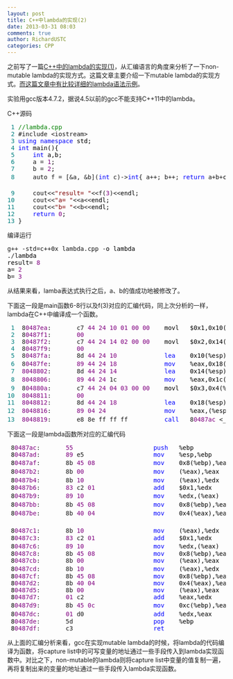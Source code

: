 ```yaml
---
layout: post
title: C++中lambda的实现(2)
date: 2013-03-31 08:03
comments: true
author: RichardUSTC
categories: CPP
---
```

<p>之前写了一篇<a title="C++中lambda的实现" href="http://www.cnblogs.com/richardustc/archive/2013/03/17/2964736.html">C++中的lambda的实现(1)</a>，从汇编语言的角度来分析了一下non-mutable lambda的实现方式。这篇文章主要介绍一下mutable lambda的实现方式。<a title="C++ lambda" href="http://www.cnblogs.com/hujian/archive/2012/02/14/2350306.html">而这篇文章中有比较详细的lambda语法示例</a>。</p>
<p>实验用gcc版本4.7.2，据说4.5以前的gcc不能支持C++11中的lambda。</p>
<p>C++源码</p>
<div class="cnblogs_code">
<pre><span style="color: #008080;"> 1</span> <span style="color: #008000;">//</span><span style="color: #008000;">lambda.cpp</span>
<span style="color: #008080;"> 2</span> #include &lt;iostream&gt;
<span style="color: #008080;"> 3</span> <span style="color: #0000ff;">using</span> <span style="color: #0000ff;">namespace</span><span style="color: #000000;"> std;
</span><span style="color: #008080;"> 4</span> <span style="color: #0000ff;">int</span><span style="color: #000000;"> main(){
</span><span style="color: #008080;"> 5</span>     <span style="color: #0000ff;">int</span><span style="color: #000000;"> a,b;
</span><span style="color: #008080;"> 6</span>     a = <span style="color: #800080;">1</span><span style="color: #000000;">;
</span><span style="color: #008080;"> 7</span>     b = <span style="color: #800080;">2</span><span style="color: #000000;">;
</span><span style="color: #008080;"> 8</span>     auto f = [&amp;a, &amp;b](<span style="color: #0000ff;">int</span> c)-&gt;<span style="color: #0000ff;">int</span>{ a++; b++; <span style="color: #0000ff;">return</span> a+b+<span style="color: #000000;">c;}; //创建一个lambda表达式，'&amp;'表示a, b以引用传递，<br />                                                                //可以被修改，并且修改会反映到main中的a、b
</span><span style="color: #008080;"> 9</span>     cout&lt;&lt;<span style="color: #800000;">"</span><span style="color: #800000;">result= </span><span style="color: #800000;">"</span>&lt;&lt;f(<span style="color: #800080;">3</span>)&lt;&lt;<span style="color: #000000;">endl;
</span><span style="color: #008080;">10</span>     cout&lt;&lt;<span style="color: #800000;">"</span><span style="color: #800000;">a= </span><span style="color: #800000;">"</span>&lt;&lt;a&lt;&lt;<span style="color: #000000;">endl;
</span><span style="color: #008080;">11</span>     cout&lt;&lt;<span style="color: #800000;">"</span><span style="color: #800000;">b= </span><span style="color: #800000;">"</span>&lt;&lt;b&lt;&lt;<span style="color: #000000;">endl;
</span><span style="color: #008080;">12</span>     <span style="color: #0000ff;">return</span> <span style="color: #800080;">0</span><span style="color: #000000;">;
</span><span style="color: #008080;">13</span> }</pre>
</div>
<p>编译运行</p>
<div class="cnblogs_code">
<pre>g++ -std=c++0x lambda.cpp -<span style="color: #000000;">o lambda
.</span>/<span style="color: #000000;">lambda
result</span>= <span style="color: #800080;">8</span><span style="color: #000000;">
a</span>= <span style="color: #800080;">2</span><span style="color: #000000;">
b</span>= <span style="color: #800080;">3</span></pre>
</div>
<p>从结果来看，lamba表达式执行之后，a、b的值成功地被修改了。</p>
<p>下面这一段是main函数6-8行以及f(3)对应的汇编代码，同上次分析的一样，lambda在C++中编译成一个函数。</p>
<div class="cnblogs_code">
<pre><span style="color: #008080;"> 1</span>  8<span style="color: #800080;">0487ea</span>:       c7 <span style="color: #800080;">44</span> <span style="color: #800080;">24</span> <span style="color: #800080;">10</span> <span style="color: #800080;">01</span> <span style="color: #800080;">00</span> <span style="color: #800080;">00</span><span style="color: #000000;">    movl   $0x1,0x10(%esp)  # a=1
</span><span style="color: #008080;"> 2</span>  8<span style="color: #800080;">0487f1</span>:       <span style="color: #800080;">00</span> 
<span style="color: #008080;"> 3</span>  8<span style="color: #800080;">0487f2</span>:       c7 <span style="color: #800080;">44</span> <span style="color: #800080;">24</span> <span style="color: #800080;">14</span> <span style="color: #800080;">02</span> <span style="color: #800080;">00</span> <span style="color: #800080;">00</span><span style="color: #000000;">    movl   $0x2,0x14(%esp)  # b=2
</span><span style="color: #008080;"> 4</span>  8<span style="color: #800080;">0487f9</span>:       <span style="color: #800080;">00</span> 
<span style="color: #008080;"> 5</span>  8<span style="color: #800080;">0487fa</span>:       8d <span style="color: #800080;">44</span> <span style="color: #800080;">24</span> <span style="color: #800080;">10</span>             <span style="color: #0000ff;">lea</span><span style="color: #000000;">    0x10(%esp),%eax
</span><span style="color: #008080;"> 6</span>  8<span style="color: #800080;">0487fe</span>:       <span style="color: #800080;">89</span> <span style="color: #800080;">44</span> <span style="color: #800080;">24</span> <span style="color: #800080;">18</span>             <span style="color: #0000ff;">mov</span><span style="color: #000000;">    %eax,0x18(%esp)  #0x18(%ebp)（记为ref_a)中存放了a的地址
</span><span style="color: #008080;"> 7</span>  <span style="color: #800080;">8048802</span>:       8d <span style="color: #800080;">44</span> <span style="color: #800080;">24</span> <span style="color: #800080;">14</span>             <span style="color: #0000ff;">lea</span><span style="color: #000000;">    0x14(%esp),%eax
</span><span style="color: #008080;"> 8</span>  <span style="color: #800080;">8048806</span>:       <span style="color: #800080;">89</span> <span style="color: #800080;">44</span> <span style="color: #800080;">24</span> 1c             <span style="color: #0000ff;">mov</span><span style="color: #000000;">    %eax,0x1c(%esp)  #0x1c(%ebp)（记为ref_b）中存放了b的地址
</span><span style="color: #008080;"> 9</span>  8<span style="color: #800080;">04880a</span>:       c7 <span style="color: #800080;">44</span> <span style="color: #800080;">24</span> <span style="color: #800080;">04</span> <span style="color: #800080;">03</span> <span style="color: #800080;">00</span> <span style="color: #800080;">00</span><span style="color: #000000;">    movl   $0x3,0x4(%esp)   #将f(3)中的参数3放在栈上
</span><span style="color: #008080;">10</span>  <span style="color: #800080;">8048811</span>:       <span style="color: #800080;">00</span> 
<span style="color: #008080;">11</span>  <span style="color: #800080;">8048812</span>:       8d <span style="color: #800080;">44</span> <span style="color: #800080;">24</span> <span style="color: #800080;">18</span>             <span style="color: #0000ff;">lea</span><span style="color: #000000;">    0x18(%esp),%eax
</span><span style="color: #008080;">12</span>  <span style="color: #800080;">8048816</span>:       <span style="color: #800080;">89</span> <span style="color: #800080;">04</span> <span style="color: #800080;">24</span>                <span style="color: #0000ff;">mov</span><span style="color: #000000;">    %eax,(%esp)      #将ref_a的地址放在栈上
</span><span style="color: #008080;">13</span>  <span style="color: #800080;">8048819</span>:       e8 8e ff ff ff          <span style="color: #0000ff;">call</span>   8<span style="color: #800080;">0487ac</span> &lt;_ZZ4mainENKUliE_clEi&gt;  #调用lambda对应的函数</pre>
</div>
<p>下面这一段是lambda函数所对应的汇编代码</p>
<div class="cnblogs_code">
<pre> 8<span style="color: #800080;">0487ac</span>:       <span style="color: #800080;">55</span>                      <span style="color: #0000ff;">push</span><span style="color: #000000;">   %ebp
 8</span><span style="color: #800080;">0487ad</span>:       <span style="color: #800080;">89</span> e5                   <span style="color: #0000ff;">mov</span><span style="color: #000000;">    %esp,%ebp
 8</span><span style="color: #800080;">0487af</span>:       8b <span style="color: #800080;">45</span> <span style="color: #800080;">08</span>                <span style="color: #0000ff;">mov</span><span style="color: #000000;">    0x8(%ebp),%eax         #取出上面一段汇编代码中12行所存的ref_a的地址
 8</span><span style="color: #800080;">0487b2</span>:       8b <span style="color: #800080;">00</span>                   <span style="color: #0000ff;">mov</span><span style="color: #000000;">    (%eax),%eax            #取出ref_a的值，也就是a的地址
 8</span><span style="color: #800080;">0487b4</span>:       8b <span style="color: #800080;">10</span>                   <span style="color: #0000ff;">mov</span><span style="color: #000000;">    (%eax),%edx            #取出a的值到edx
 8</span><span style="color: #800080;">0487b6</span>:       <span style="color: #800080;">83</span> c2 <span style="color: #800080;">01</span>                <span style="color: #0000ff;">add</span><span style="color: #000000;">    $0x1,%edx              # a++
 8</span><span style="color: #800080;">0487b9</span>:       <span style="color: #800080;">89</span> <span style="color: #800080;">10</span>                   <span style="color: #0000ff;">mov</span><span style="color: #000000;">    %edx,(%eax)            #存回a，注意这个时候是存回到了main函数栈上的a里面
 8</span><span style="color: #800080;">0487bb</span>:       8b <span style="color: #800080;">45</span> <span style="color: #800080;">08</span>                <span style="color: #0000ff;">mov</span><span style="color: #000000;">    0x8(%ebp),%eax         #取出ref_a的地址
 8</span><span style="color: #800080;">0487be</span>:       8b <span style="color: #800080;">40</span> <span style="color: #800080;">04</span>                <span style="color: #0000ff;">mov</span><span style="color: #000000;">    0x4(%eax),%eax         #ref_a和ref_b是紧挨着存储的<br />                                                                      #这一条指令取出ref_b的值，也就是b的地址
 8</span><span style="color: #800080;">0487c1</span>:       8b <span style="color: #800080;">10</span>                   <span style="color: #0000ff;">mov</span><span style="color: #000000;">    (%eax),%edx            #取出b的值，放入edx
 8</span><span style="color: #800080;">0487c3</span>:       <span style="color: #800080;">83</span> c2 <span style="color: #800080;">01</span>                <span style="color: #0000ff;">add</span><span style="color: #000000;">    $0x1,%edx              # b++
 8</span><span style="color: #800080;">0487c6</span>:       <span style="color: #800080;">89</span> <span style="color: #800080;">10</span>                   <span style="color: #0000ff;">mov</span><span style="color: #000000;">    %edx,(%eax)            #存回b
 8</span><span style="color: #800080;">0487c8</span>:       8b <span style="color: #800080;">45</span> <span style="color: #800080;">08</span>                <span style="color: #0000ff;">mov</span><span style="color: #000000;">    0x8(%ebp),%eax         
 8</span><span style="color: #800080;">0487cb</span>:       8b <span style="color: #800080;">00</span>                   <span style="color: #0000ff;">mov</span><span style="color: #000000;">    (%eax),%eax
 8</span><span style="color: #800080;">0487cd</span>:       8b <span style="color: #800080;">10</span>                   <span style="color: #0000ff;">mov</span><span style="color: #000000;">    (%eax),%edx            #再取a的值，放在edx
 8</span><span style="color: #800080;">0487cf</span>:       8b <span style="color: #800080;">45</span> <span style="color: #800080;">08</span>                <span style="color: #0000ff;">mov</span><span style="color: #000000;">    0x8(%ebp),%eax
 8</span><span style="color: #800080;">0487d2</span>:       8b <span style="color: #800080;">40</span> <span style="color: #800080;">04</span>                <span style="color: #0000ff;">mov</span><span style="color: #000000;">    0x4(%eax),%eax
 8</span><span style="color: #800080;">0487d5</span>:       8b <span style="color: #800080;">00</span>                   <span style="color: #0000ff;">mov</span><span style="color: #000000;">    (%eax),%eax
 8</span><span style="color: #800080;">0487d7</span>:       <span style="color: #800080;">01</span> c2                   <span style="color: #0000ff;">add</span><span style="color: #000000;">    %eax,%edx              #edx = a+b
 8</span><span style="color: #800080;">0487d9</span>:       8b <span style="color: #800080;">45</span> <span style="color: #800080;">0c</span>                <span style="color: #0000ff;">mov</span><span style="color: #000000;">    0xc(%ebp),%eax         #取出上一段汇编中第9行放在站上的参数3
 8</span><span style="color: #800080;">0487dc</span>:       <span style="color: #800080;">01</span> d0                   <span style="color: #0000ff;">add</span><span style="color: #000000;">    %edx,%eax              #eax= a+b+c，而函数返回值放在eax中
 8</span><span style="color: #800080;">0487de</span>:       5d                      <span style="color: #0000ff;">pop</span><span style="color: #000000;">    %ebp
 8</span><span style="color: #800080;">0487df</span>:       c3                      <span style="color: #0000ff;">ret</span>  </pre>
</div>
<p>从上面的汇编分析来看，gcc在实现mutable lambda的时候，将lambda的代码编译为函数，将capture list中的可写变量的地址通过一些手段传入到lambda实现函数中。对比之下，non-mutable的lambda则将capture list中变量的值复制一遍，再将复制出来的变量的地址通过一些手段传入lambda实现函数。</p>